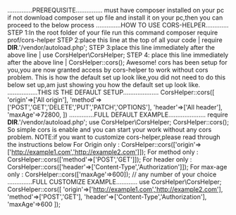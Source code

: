 ..............PREREQUISITE...............
must have composer installed on your pc
if not download composer set up file and install it on your pc,then you can proceed to the below process
..............HOW TO USE CORS-HELPER.............
STEP 1:In the root folder of your file run this command composer require prof/cors-helper
STEP 2:place this line at the top of all your code | require __DIR__.'/vendor/autoload.php';
STEP 3:place this line immediately after the above line | use CorsHelper\CorsHelper;
STEP 4: place this line immediately after the above line | CorsHelper::cors();
Awesome! cors has been setup for you,you are now granted access by cors-helper to work without cors problem.
This is how the default set up look like,you did not need to do this below set up,am just showing you how the default set up look like.
.................THIS IS THE DEFAULT SETUP....................
CorsHelper::cors([
'origin'=>['All origin'],
'method'=>['POST','GET','DELETE','PUT','PATCH','OPTIONS'],
'header'=>['All header'],
'maxAge'=>72800,
])
..............FULL DEFAULT EXAMPLE.....................
require __DIR__.'/vendor/autoload.php';
use CorsHelper\CorsHelper;
CorsHelper::cors();
So simple cors is enable and you can start your work without any cors problem.
NOTE:if you want to customize cors-helper,please read through the instructions below
For Origin only : CorsHelper::cors(['origin'=>['http://example1.com','http://example2.com']]);
For method only : CorsHelper::cors(['method'=>['POST','GET']]);
For header only : CorsHelper::cors(['header'=>['Content-Type','Authorization']]);
For max-age only : CorsHelper::cors(['maxAge'=>600]); // any number of your choice
..............FULL CUSTOMIZE EXAMPLE............
use CorsHelper\CorsHelper;
CorsHelper::cors([
'origin'=>['http://example1.com','http://example2.com'],
'method'=>['POST','GET'],
'header'=>['Content-Type','Authorization'],
'maxAge'=>600
]);
